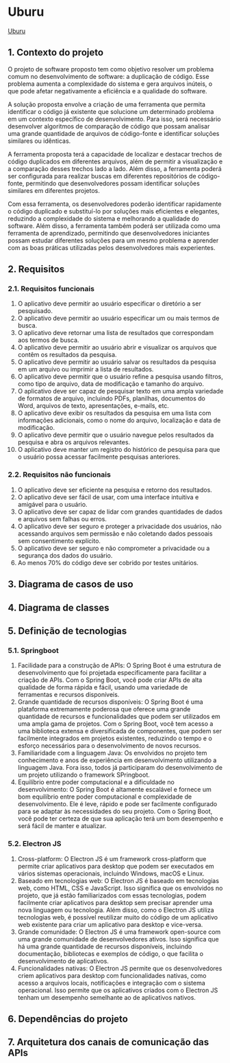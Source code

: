 # Uburu

[Uburu]()

## 1. Contexto do projeto

O projeto de software proposto tem como objetivo resolver um problema comum no desenvolvimento de software: a duplicação de código. Esse problema aumenta a complexidade do sistema e gera arquivos inúteis, o que pode afetar negativamente a eficiência e a qualidade do software.

A solução proposta envolve a criação de uma ferramenta que permita identificar o código já existente que solucione um determinado problema em um contexto específico de desenvolvimento. Para isso, será necessário desenvolver algoritmos de comparação de código que possam analisar uma grande quantidade de arquivos de código-fonte e identificar soluções similares ou idênticas.

A ferramenta proposta terá a capacidade de localizar e destacar trechos de código duplicados em diferentes arquivos, além de permitir a visualização e a comparação desses trechos lado a lado. Além disso, a ferramenta poderá ser configurada para realizar buscas em diferentes repositórios de código-fonte, permitindo que desenvolvedores possam identificar soluções similares em diferentes projetos.

Com essa ferramenta, os desenvolvedores poderão identificar rapidamente o código duplicado e substituí-lo por soluções mais eficientes e elegantes, reduzindo a complexidade do sistema e melhorando a qualidade do software. Além disso, a ferramenta também poderá ser utilizada como uma ferramenta de aprendizado, permitindo que desenvolvedores iniciantes possam estudar diferentes soluções para um mesmo problema e aprender com as boas práticas utilizadas pelos desenvolvedores mais experientes.

## 2. Requisitos

### 2.1. Requisitos funcionais
1. O aplicativo deve permitir ao usuário especificar o diretório a ser pesquisado.
1. O aplicativo deve permitir ao usuário especificar um ou mais termos de busca.
1. O aplicativo deve retornar uma lista de resultados que correspondam aos termos de busca.
1. O aplicativo deve permitir ao usuário abrir e visualizar os arquivos que contêm os resultados da pesquisa.
1. O aplicativo deve permitir ao usuário salvar os resultados da pesquisa em um arquivo ou imprimir a lista de resultados.
1. O aplicativo deve permitir que o usuário refine a pesquisa usando filtros, como tipo de arquivo, data de modificação e tamanho do arquivo.
1. O aplicativo deve ser capaz de pesquisar texto em uma ampla variedade de formatos de arquivo, incluindo PDFs, planilhas, documentos do Word, arquivos de texto, apresentações, e-mails, etc.
1. O aplicativo deve exibir os resultados da pesquisa em uma lista com informações adicionais, como o nome do arquivo, localização e data de modificação.
1. O aplicativo deve permitir que o usuário navegue pelos resultados da pesquisa e abra os arquivos relevantes.
1. O aplicativo deve manter um registro do histórico de pesquisa para que o usuário possa acessar facilmente pesquisas anteriores.

### 2.2. Requisitos não funcionais
1. O aplicativo deve ser eficiente na pesquisa e retorno dos resultados.
1. O aplicativo deve ser fácil de usar, com uma interface intuitiva e amigável para o usuário.
1. O aplicativo deve ser capaz de lidar com grandes quantidades de dados e arquivos sem falhas ou erros.
1. O aplicativo deve ser seguro e proteger a privacidade dos usuários, não acessando arquivos sem permissão e não coletando dados pessoais sem consentimento explícito.
1. O aplicativo deve ser seguro e não comprometer a privacidade ou a segurança dos dados do usuário.
1. Ao menos 70% do código deve ser cobrido por testes unitários.

## 3. Diagrama de casos de uso

## 4. Diagrama de classes

## 5. Definição de tecnologias

### 5.1. Springboot
1. Facilidade para a construção de APIs: O Spring Boot é uma estrutura de desenvolvimento que foi projetada especificamente para facilitar a criação de APIs. Com o Spring Boot, você pode criar APIs de alta qualidade de forma rápida e fácil, usando uma variedade de ferramentas e recursos disponíveis.
1. Grande quantidade de recursos disponíveis: O Spring Boot é uma plataforma extremamente poderosa que oferece uma grande quantidade de recursos e funcionalidades que podem ser utilizados em uma ampla gama de projetos. Com o Spring Boot, você tem acesso a uma biblioteca extensa e diversificada de componentes, que podem ser facilmente integrados em projetos existentes, reduzindo o tempo e o esforço necessários para o desenvolvimento de novos recursos.
1. Familiaridade com a linguagem Java: Os envolvidos no projeto tem conhecimento e anos de experiência em desenvolvimento utilizando a linguagem Java. Fora isso, todos já participaram do desenvolvimento de um projeto utilizando o framework SPringboot.
1. Equilíbrio entre poder computacional e a dificuldade no desenvolvimento: O Spring Boot é altamente escalável e fornece um bom equilíbrio entre poder computacional e complexidade de desenvolvimento. Ele é leve, rápido e pode ser facilmente configurado para se adaptar às necessidades do seu projeto. Com o Spring Boot, você pode ter certeza de que sua aplicação terá um bom desempenho e será fácil de manter e atualizar.

### 5.2. Electron JS
1. Cross-platform: O Electron JS é um framework cross-platform que permite criar aplicativos para desktop que podem ser executados em vários sistemas operacionais, incluindo Windows, macOS e Linux.
1. Baseado em tecnologias web: O Electron JS é baseado em tecnologias web, como HTML, CSS e JavaScript. Isso significa que os envolvidos no projeto, que já estão familiarizados com essas tecnologias, podem facilmente criar aplicativos para desktop sem precisar aprender uma nova linguagem ou tecnologia. Além disso, como o Electron JS utiliza tecnologias web, é possível reutilizar muito do código de um aplicativo web existente para criar um aplicativo para desktop e vice-versa.
1. Grande comunidade: O Electron JS é uma framework open-source com uma grande comunidade de desenvolvedores ativos. Isso significa que há uma grande quantidade de recursos disponíveis, incluindo documentação, bibliotecas e exemplos de código, o que facilita o desenvolvimento de aplicativos.
1. Funcionalidades nativas: O Electron JS permite que os desenvolvedores criem aplicativos para desktop com funcionalidades nativas, como acesso a arquivos locais, notificações e integração com o sistema operacional. Isso permite que os aplicativos criados com o Electron JS tenham um desempenho semelhante ao de aplicativos nativos.

## 6. Dependências do projeto

## 7. Arquitetura dos canais de comunicação das APIs
